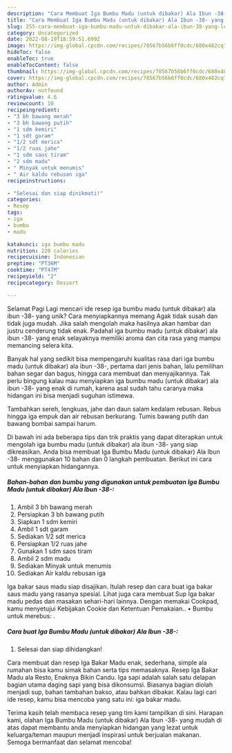 ```yaml
---
description: "Cara Membuat Iga Bumbu Madu (untuk dibakar) Ala Ibun -38- yang Lezat Sekali"
title: "Cara Membuat Iga Bumbu Madu (untuk dibakar) Ala Ibun -38- yang Lezat Sekali"
slug: 255-cara-membuat-iga-bumbu-madu-untuk-dibakar-ala-ibun-38-yang-lezat-sekali
category: Uncategorized
date: 2022-08-19T18:59:51.699Z
image: https://img-global.cpcdn.com/recipes/78567b56b6ff0cdc/680x482cq70/iga-bumbu-madu-untuk-dibakar-ala-ibun-38-foto-resep-utama.jpg
hideToc: false
enableToc: true
enableTocContent: false
thumbnail: https://img-global.cpcdn.com/recipes/78567b56b6ff0cdc/680x482cq70/iga-bumbu-madu-untuk-dibakar-ala-ibun-38-foto-resep-utama.jpg
cover: https://img-global.cpcdn.com/recipes/78567b56b6ff0cdc/680x482cq70/iga-bumbu-madu-untuk-dibakar-ala-ibun-38-foto-resep-utama.jpg
author: Admin
authorAv: notfound
ratingvalue: 4.6
reviewcount: 10
recipeingredient:
- "3 bh bawang merah"
- "3 bh bawang putih"
- "1 sdm kemiri"
- "1 sdt garam"
- "1/2 sdt merica"
- "1/2 ruas jahe"
- "1 sdm saos tiram"
- "2 sdm madu"
- " Minyak untuk menumis"
- " Air kaldu rebusan iga"
recipeinstructions:

- "Selesai dan siap dinikmati!"
categories:
- Resep
tags:
- iga
- bumbu
- madu

katakunci: iga bumbu madu 
nutrition: 220 calories
recipecuisine: Indonesian
preptime: "PT36M"
cooktime: "PT47M"
recipeyield: "2"
recipecategory: Dessert

---
```



Selamat Pagi Lagi mencari ide resep iga bumbu madu (untuk dibakar) ala ibun -38- yang unik? Cara menyiapkannya memang Agak tidak susah dan tidak juga mudah. Jika salah mengolah maka hasilnya akan hambar dan justru cenderung tidak enak. Padahal iga bumbu madu (untuk dibakar) ala ibun -38- yang enak selayaknya memiliki aroma dan cita rasa yang mampu memancing selera kita.


Banyak hal yang sedikit bisa mempengaruhi kualitas rasa dari iga bumbu madu (untuk dibakar) ala ibun -38-, pertama dari jenis bahan, lalu pemilihan bahan segar dan bagus, hingga cara membuat dan menyajikannya. Tak perlu bingung kalau mau menyiapkan iga bumbu madu (untuk dibakar) ala ibun -38- yang enak di rumah, karena asal sudah tahu caranya maka hidangan ini bisa menjadi suguhan istimewa.

Tambahkan sereh, lengkuas, jahe dan daun salam kedalam rebusan. Rebus hingga iga empuk dan air rebusan berkurang. Tumis bawang putih dan bawang bombai sampai harum.


Di bawah ini ada beberapa tips dan trik praktis yang dapat diterapkan untuk mengolah iga bumbu madu (untuk dibakar) ala ibun -38- yang siap dikreasikan. Anda bisa membuat Iga Bumbu Madu (untuk dibakar) Ala Ibun -38- menggunakan 10 bahan dan 0 langkah pembuatan. Berikut ini cara untuk menyiapkan hidangannya.

<!--inarticleads1-->

##### Bahan-bahan dan bumbu yang digunakan untuk pembuatan Iga Bumbu Madu (untuk dibakar) Ala Ibun -38-:

1. Ambil 3 bh bawang merah
1. Persiapkan 3 bh bawang putih
1. Siapkan 1 sdm kemiri
1. Ambil 1 sdt garam
1. Sediakan 1/2 sdt merica
1. Persiapkan 1/2 ruas jahe
1. Gunakan 1 sdm saos tiram
1. Ambil 2 sdm madu
1. Sediakan  Minyak untuk menumis
1. Sediakan  Air kaldu rebusan iga


Iga bakar saus madu siap disajikan. Itulah resep dan cara buat iga bakar saus madu yang rasanya spesial. Lihat juga cara membuat Sup Iga bakar madu pedas dan masakan sehari-hari lainnya. Dengan memakai Cookpad, kamu menyetujui Kebijakan Cookie dan Ketentuan Pemakaian.. • Bumbu untuk merebus: . 

<!--inarticleads2-->

##### Cara buat Iga Bumbu Madu (untuk dibakar) Ala Ibun -38-:


1. Selesai dan siap dihidangkan!

Cara membuat dan resep Iga Bakar Madu enak, sederhana, simple ala rumahan bisa kamu simak bahan serta tips memasaknya. Resep Iga Bakar Madu ala Resto, Enaknya Bikin Candu. Iga sapi adalah salah satu delapan bagian utama daging sapi yang bisa dikonsumsi. Biasanya bagian diolah menjadi sup, bahan tambahan bakso, atau bahkan dibakar. Kalau lagi cari ide resep, kamu bisa mencoba yang satu ini: iga bakar madu. 

Terima kasih telah membaca resep yang tim kami tampilkan di sini. Harapan kami, olahan Iga Bumbu Madu (untuk dibakar) Ala Ibun -38- yang mudah di atas dapat membantu anda menyiapkan hidangan yang lezat untuk keluarga/teman maupun menjadi inspirasi untuk berjualan makanan. Semoga bermanfaat dan selamat mencoba!
